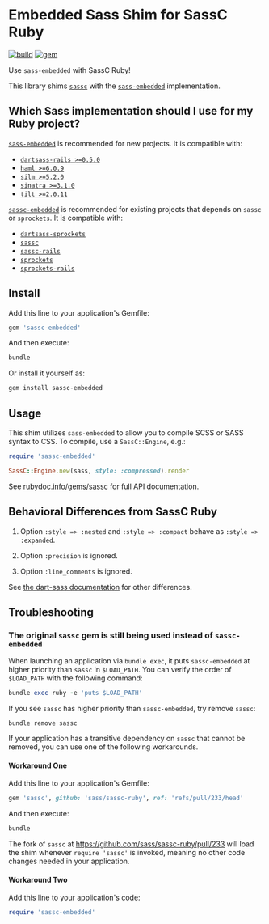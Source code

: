 # Embedded Sass Shim for SassC Ruby

[![build](https://github.com/sass-contrib/sassc-embedded-shim-ruby/actions/workflows/build.yml/badge.svg)](https://github.com/sass-contrib/sassc-embedded-shim-ruby/actions/workflows/build.yml)
[![gem](https://badge.fury.io/rb/sassc-embedded.svg)](https://rubygems.org/gems/sassc-embedded)

Use `sass-embedded` with SassC Ruby!

This library shims [`sassc`](https://github.com/sass/sassc-ruby) with the [`sass-embedded`](https://github.com/sass-contrib/sass-embedded-host-ruby) implementation.

## Which Sass implementation should I use for my Ruby project?

[`sass-embedded`](https://github.com/sass-contrib/sass-embedded-host-ruby) is recommended for new projects. It is compatible with:

- [`dartsass-rails >=0.5.0`](https://github.com/rails/dartsass-rails)
- [`haml >=6.0.9`](https://github.com/haml/haml)
- [`silm >=5.2.0`](https://github.com/slim-template/slim)
- [`sinatra >=3.1.0`](https://github.com/sinatra/sinatra)
- [`tilt >=2.0.11`](https://github.com/jeremyevans/tilt)

[`sassc-embedded`](https://github.com/sass-contrib/sassc-embedded-shim-ruby) is recommended for existing projects that depends on `sassc` or `sprockets`. It is compatible with:

- [`dartsass-sprockets`](https://github.com/tablecheck/dartsass-sprockets)
- [`sassc`](https://github.com/sass/sassc-ruby)
- [`sassc-rails`](https://github.com/sass/sassc-rails)
- [`sprockets`](https://github.com/rails/sprockets)
- [`sprockets-rails`](https://github.com/rails/sprockets-rails)

## Install

Add this line to your application's Gemfile:

``` ruby
gem 'sassc-embedded'
```

And then execute:

``` sh
bundle
```

Or install it yourself as:

``` sh
gem install sassc-embedded
```

## Usage

This shim utilizes `sass-embedded` to allow you to compile SCSS or SASS syntax to CSS. To compile, use a `SassC::Engine`, e.g.:

``` ruby
require 'sassc-embedded'

SassC::Engine.new(sass, style: :compressed).render
```

See [rubydoc.info/gems/sassc](https://rubydoc.info/gems/sassc) for full API documentation.

## Behavioral Differences from SassC Ruby

1. Option `:style => :nested` and `:style => :compact` behave as `:style => :expanded`.

2. Option `:precision` is ignored.

3. Option `:line_comments` is ignored.

See [the dart-sass documentation](https://github.com/sass/dart-sass#behavioral-differences-from-ruby-sass) for other differences.

## Troubleshooting

### The original `sassc` gem is still being used instead of `sassc-embedded`

When launching an application via `bundle exec`, it puts `sassc-embedded` at higher priority than `sassc` in `$LOAD_PATH`. You can verify the order of `$LOAD_PATH` with the following command:

``` ruby
bundle exec ruby -e 'puts $LOAD_PATH'
```

If you see `sassc` has higher priority than `sassc-embedded`, try remove `sassc`:

```
bundle remove sassc
```

If your application has a transitive dependency on `sassc` that cannot be removed, you can use one of the following workarounds.

#### Workaround One

Add this line to your application's Gemfile:

``` ruby
gem 'sassc', github: 'sass/sassc-ruby', ref: 'refs/pull/233/head'
```

And then execute:

``` sh
bundle
```

The fork of `sassc` at https://github.com/sass/sassc-ruby/pull/233 will load the shim whenever `require 'sassc'` is invoked, meaning no other code changes needed in your application.

#### Workaround Two

Add this line to your application's code:

``` ruby
require 'sassc-embedded'
```
